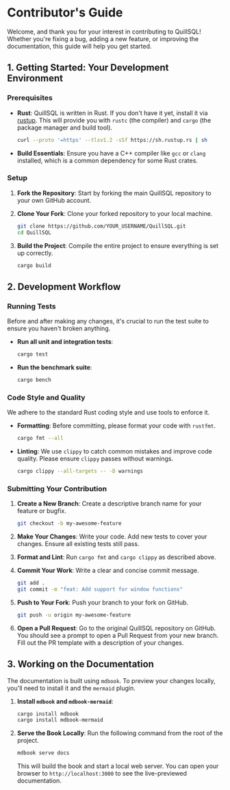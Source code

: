 # Contributor's Guide

Welcome, and thank you for your interest in contributing to QuillSQL! Whether you're fixing a bug, adding a new feature, or improving the documentation, this guide will help you get started.

## 1. Getting Started: Your Development Environment

### Prerequisites

- **Rust**: QuillSQL is written in Rust. If you don't have it yet, install it via [rustup](https://rustup.rs/). This will provide you with `rustc` (the compiler) and `cargo` (the package manager and build tool).
  ```bash
  curl --proto '=https' --tlsv1.2 -sSf https://sh.rustup.rs | sh
  ```
- **Build Essentials**: Ensure you have a C++ compiler like `gcc` or `clang` installed, which is a common dependency for some Rust crates.

### Setup

1.  **Fork the Repository**: Start by forking the main QuillSQL repository to your own GitHub account.

2.  **Clone Your Fork**: Clone your forked repository to your local machine.
    ```bash
    git clone https://github.com/YOUR_USERNAME/QuillSQL.git
    cd QuillSQL
    ```

3.  **Build the Project**: Compile the entire project to ensure everything is set up correctly.
    ```bash
    cargo build
    ```

## 2. Development Workflow

### Running Tests

Before and after making any changes, it's crucial to run the test suite to ensure you haven't broken anything.

- **Run all unit and integration tests**:
  ```bash
  cargo test
  ```

- **Run the benchmark suite**:
  ```bash
  cargo bench
  ```

### Code Style and Quality

We adhere to the standard Rust coding style and use tools to enforce it.

- **Formatting**: Before committing, please format your code with `rustfmt`.
  ```bash
  cargo fmt --all
  ```

- **Linting**: We use `clippy` to catch common mistakes and improve code quality. Please ensure `clippy` passes without warnings.
  ```bash
  cargo clippy --all-targets -- -D warnings
  ```

### Submitting Your Contribution

1.  **Create a New Branch**: Create a descriptive branch name for your feature or bugfix.
    ```bash
    git checkout -b my-awesome-feature
    ```

2.  **Make Your Changes**: Write your code. Add new tests to cover your changes. Ensure all existing tests still pass.

3.  **Format and Lint**: Run `cargo fmt` and `cargo clippy` as described above.

4.  **Commit Your Work**: Write a clear and concise commit message.
    ```bash
    git add .
    git commit -m "feat: Add support for window functions"
    ```

5.  **Push to Your Fork**: Push your branch to your fork on GitHub.
    ```bash
    git push -u origin my-awesome-feature
    ```

6.  **Open a Pull Request**: Go to the original QuillSQL repository on GitHub. You should see a prompt to open a Pull Request from your new branch. Fill out the PR template with a description of your changes.

## 3. Working on the Documentation

The documentation is built using `mdbook`. To preview your changes locally, you'll need to install it and the `mermaid` plugin.

1.  **Install `mdbook` and `mdbook-mermaid`**:
    ```bash
    cargo install mdbook
    cargo install mdbook-mermaid
    ```

2.  **Serve the Book Locally**: Run the following command from the root of the project.
    ```bash
    mdbook serve docs
    ```
    This will build the book and start a local web server. You can open your browser to `http://localhost:3000` to see the live-previewed documentation.
